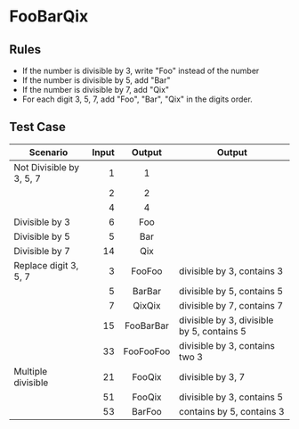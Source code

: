 # FooBarQix

## Rules

- If the number is divisible by 3, write "Foo" instead of the number
- If the number is divisible by 5, add "Bar"
- If the number is divisible by 7, add "Qix"
- For each digit 3, 5, 7, add "Foo", "Bar", "Qix" in the digits order.

## Test Case
| Scenario                 | Input |  Output   | Output                                     |
| ------------------------ | ----: | :-------: | ------------------------------------------ |
| Not Divisible by 3, 5, 7 |     1 |     1     |                                            |
|                          |     2 |     2     |                                            |
|                          |     4 |     4     |                                            |
| Divisible by 3           |     6 |    Foo    |                                            |
| Divisible by 5           |     5 |    Bar    |                                            |
| Divisible by 7           |    14 |    Qix    |                                            |
| Replace digit 3, 5, 7    |     3 |  FooFoo   | divisible by 3, contains 3                 |
|                          |     5 |  BarBar   | divisible by 5, contains 5                 |
|                          |     7 |  QixQix   | divisible by 7, contains 7                 |
|                          |    15 | FooBarBar | divisible by 3, divisible by 5, contains 5 |
|                          |    33 | FooFooFoo | divisible by 3, contains two 3             |
| Multiple divisible       |    21 |  FooQix   | divisible by 3, 7                          |
|                          |    51 |  FooQix   | divisible by 3, contains 5                 |
|                          |    53 |  BarFoo   | contains by 5, contains 3                  |
